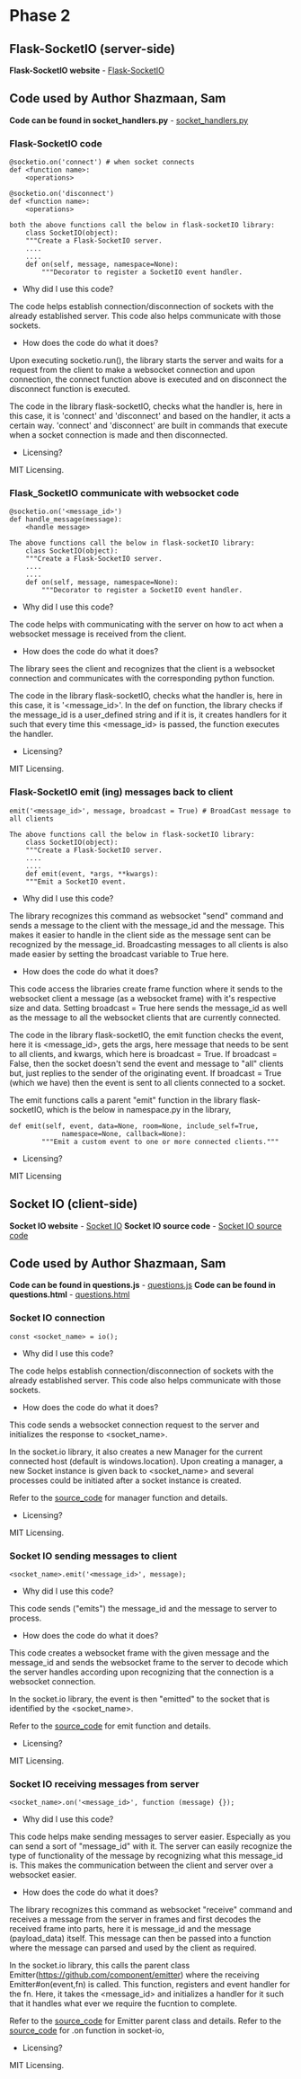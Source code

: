 # Phase 2

## Flask-SocketIO (server-side)

**Flask-SocketIO website** - [Flask-SocketIO](https://flask-socketio.readthedocs.io/en/latest/)

## Code used by Author Shazmaan, Sam

**Code can be found in socket_handlers.py** - [socket_handlers.py](https://github.com/Shazmaan)

<update this link when merged>

### Flask-SocketIO code

```
@socketio.on('connect') # when socket connects
def <function name>:
    <operations>

@socketio.on('disconnect')
def <function name>:
    <operations>

both the above functions call the below in flask-socketIO library:
    class SocketIO(object):
    """Create a Flask-SocketIO server.
    ....
    ....
    def on(self, message, namespace=None):
        """Decorator to register a SocketIO event handler.

```
* Why did I use this code?

The code helps establish connection/disconnection of sockets with the already established server. This code also helps communicate 
with those sockets. 

* How does the code do what it does?

Upon executing socketio.run(), the library starts the server and waits for a request from the client to make a websocket connection and 
upon connection, the connect function above is executed and on disconnect the disconnect function is executed.

The code in the library flask-socketIO, checks what the handler is, here in this case, it is 'connect' and 'disconnect' and based on the handler,
it acts a certain way. 'connect' and 'disconnect' are built in commands that execute when a socket connection is made and then disconnected.

* Licensing?

MIT Licensing.

### Flask_SocketIO communicate with websocket code

```
@socketio.on('<message_id>')
def handle_message(message):
    <handle message>

The above functions call the below in flask-socketIO library:
    class SocketIO(object):
    """Create a Flask-SocketIO server.
    ....
    ....
    def on(self, message, namespace=None):
        """Decorator to register a SocketIO event handler.

```
* Why did I use this code?

The code helps with communicating with the server on how to act when a websocket message is received from the client.

* How does the code do what it does?

The library sees the client and recognizes that the client is a websocket connection and communicates with the corresponding
python function.

The code in the library flask-socketIO, checks what the handler is, here in this case, it is '<message_id>'. In the def on function, the library
checks if the message_id is a user_defined string and if it is, it creates handlers for it such that every time this <message_id> is passed, 
the function executes the handler.

* Licensing?

MIT Licensing.

### Flask-SocketIO emit (ing) messages back to client
 
```
emit('<message_id>', message, broadcast = True) # BroadCast message to all clients

The above functions call the below in flask-socketIO library:
    class SocketIO(object):
    """Create a Flask-SocketIO server.
    ....
    ....
    def emit(event, *args, **kwargs):
    """Emit a SocketIO event.

```
* Why did I use this code?

The library recognizes this command as websocket "send" command and sends a message to the client with the message_id and the message.
This makes it easier to handle in the client side as the message sent can be recognized by the message_id. Broadcasting messages to 
all clients is also made easier by setting the broadcast variable to True here.

* How does the code do what it does?

This code access the libraries create frame function where it sends to the websocket client a message (as a websocket frame) with it's
respective size and data. Setting broadcast = True here sends the message_id as well as the message to all the websocket clients that
are currently connected.

The code in the library flask-socketIO, the emit function checks the event, here it is <message_id>, gets the args, here message that needs to be sent to
all clients, and kwargs, which here is broadcast = True. If broadcast = False, then the socket doesn't send the event and message to "all" clients but,
just replies to the sender of the originating event. If broadcast = True (which we have) then the event is sent to all clients connected to a socket.

The emit functions calls a parent "emit" function in the library flask-socketIO, which is the below in namespace.py in the library,

```
def emit(self, event, data=None, room=None, include_self=True,
             namespace=None, callback=None):
        """Emit a custom event to one or more connected clients."""

```

* Licensing?

MIT Licensing

## Socket IO (client-side)

**Socket IO website** - [Socket IO](https://socket.io/)
**Socket IO source code** - [Socket IO source code](https://github.com/socketio)

## Code used by Author Shazmaan, Sam

**Code can be found in questions.js** - [questions.js](https://github.com/Shazmaan)
**Code can be found in questions.html** - [questions.html](https://github.com/Shazmaan)

<update this link when merged>

### Socket IO connection

```
const <socket_name> = io();

```
* Why did I use this code?

The code helps establish connection/disconnection of sockets with the already established server. This code also helps communicate 
with those sockets. 

* How does the code do what it does?

This code sends a websocket connection request to the server and initializes the response to <socket_name>.

In the socket.io library, it also creates a new Manager for the current connected host (default is windows.location). Upon creating a manager, a new Socket instance is given back to <socket_name> and several processes could be initiated after a socket instance is created.

Refer to the [source_code](https://github.com/socketio/socket.io-client/blob/master/docs/API.md#new-managerurl-options) for manager function and details.

* Licensing?

MIT Licensing.

### Socket IO sending messages to client

```
<socket_name>.emit('<message_id>', message);

```
* Why did I use this code?

This code sends ("emits") the message_id and the message to server to process.

* How does the code do what it does?

This code creates a websocket frame with the given message and the message_id and sends the websocket frame to the server to decode which
the server handles according upon recognizing that the connection is a websocket connection.

In the socket.io library, the event is then "emitted" to the socket that is identified by the <socket_name>.

Refer to the [source_code](https://github.com/socketio/socket.io-client/blob/master/docs/API.md#socketemiteventname-args-ack) for emit function and details.

* Licensing?

MIT Licensing.

### Socket IO receiving messages from server
 
```
<socket_name>.on('<message_id>', function (message) {});

```
* Why did I use this code?

 This code helps make sending messages to server easier. Especially as you can send a sort of "message_id" with it. The server can easily recognize
 the type of functionality of the message by recognizing what this message_id is. This makes the communication between the client and server over a 
 websocket easier.

* How does the code do what it does?

The library recognizes this command as websocket "receive" command and receives a message from the server in frames and first decodes
the received frame into parts, here it is message_id and the message (payload_data) itself. This message can then be passed into a function
where the message can parsed and used by the client as required.

In the socket.io library, this calls the parent class Emitter(https://github.com/component/emitter) where the receiving Emitter#on(event,fn) is called.
This function, registers and event handler for the fn. Here, it takes the <message_id> and initializes a handler for it such that it handles what ever we require
the fucntion to complete.

Refer to the [source_code](https://github.com/component/emitter) for Emitter parent class and details.
Refer to the [source_code](https://github.com/socketio/socket.io-client/blob/master/docs/API.md#socketoneventname-callback) for .on function in socket-io,

* Licensing?

MIT Licensing.
